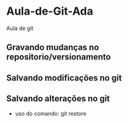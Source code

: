 # Aula-de-Git-Ada
Aula de git 

## Gravando mudanças no repositorio/versionamento


## Salvando modificações no git


## Salvando alterações no git


* uso do comando: git restore

